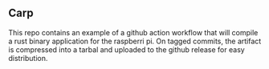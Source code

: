 ## Carp

This repo contains an example of a github action workflow that will compile a rust binary application for the
raspberri pi. On tagged commits, the artifact is compressed into a tarbal and uploaded to the github release for
easy distribution.
